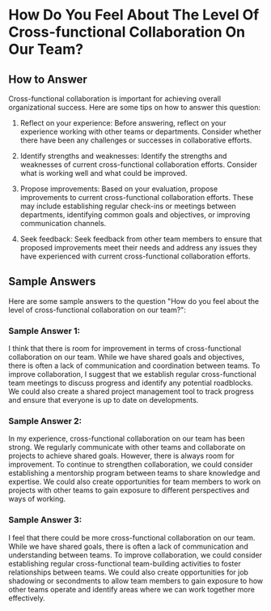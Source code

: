 How Do You Feel About The Level Of Cross-functional Collaboration On Our Team?
=====================================================================================================

How to Answer
-------------

Cross-functional collaboration is important for achieving overall organizational success. Here are some tips on how to answer this question:

1. Reflect on your experience: Before answering, reflect on your experience working with other teams or departments. Consider whether there have been any challenges or successes in collaborative efforts.

2. Identify strengths and weaknesses: Identify the strengths and weaknesses of current cross-functional collaboration efforts. Consider what is working well and what could be improved.

3. Propose improvements: Based on your evaluation, propose improvements to current cross-functional collaboration efforts. These may include establishing regular check-ins or meetings between departments, identifying common goals and objectives, or improving communication channels.

4. Seek feedback: Seek feedback from other team members to ensure that proposed improvements meet their needs and address any issues they have experienced with current cross-functional collaboration efforts.

Sample Answers
--------------

Here are some sample answers to the question "How do you feel about the level of cross-functional collaboration on our team?":

### Sample Answer 1:

I think that there is room for improvement in terms of cross-functional collaboration on our team. While we have shared goals and objectives, there is often a lack of communication and coordination between teams. To improve collaboration, I suggest that we establish regular cross-functional team meetings to discuss progress and identify any potential roadblocks. We could also create a shared project management tool to track progress and ensure that everyone is up to date on developments.

### Sample Answer 2:

In my experience, cross-functional collaboration on our team has been strong. We regularly communicate with other teams and collaborate on projects to achieve shared goals. However, there is always room for improvement. To continue to strengthen collaboration, we could consider establishing a mentorship program between teams to share knowledge and expertise. We could also create opportunities for team members to work on projects with other teams to gain exposure to different perspectives and ways of working.

### Sample Answer 3:

I feel that there could be more cross-functional collaboration on our team. While we have shared goals, there is often a lack of communication and understanding between teams. To improve collaboration, we could consider establishing regular cross-functional team-building activities to foster relationships between teams. We could also create opportunities for job shadowing or secondments to allow team members to gain exposure to how other teams operate and identify areas where we can work together more effectively.
